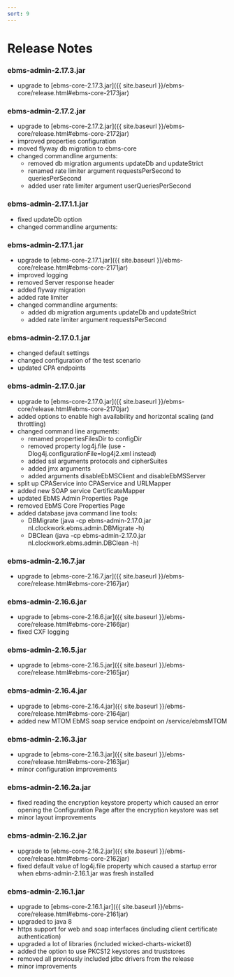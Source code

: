 ```yaml
---
sort: 9
---
```


# Release Notes

### ebms-admin-2.17.3.jar

- upgrade to [ebms-core-2.17.3.jar]({{ site.baseurl }}/ebms-core/release.html#ebms-core-2173jar)

### ebms-admin-2.17.2.jar

- upgrade to [ebms-core-2.17.2.jar]({{ site.baseurl }}/ebms-core/release.html#ebms-core-2172jar)
- improved properties configuration
- moved  flyway db migration to ebms-core
- changed commandline arguments:
	- removed db migration arguments updateDb and updateStrict
	- renamed rate limiter argument requestsPerSecond to queriesPerSecond
	- added user rate limiter argument userQueriesPerSecond

### ebms-admin-2.17.1.1.jar

- fixed updateDb option
- changed commandline arguments:

### ebms-admin-2.17.1.jar

- upgrade to [ebms-core-2.17.1.jar]({{ site.baseurl }}/ebms-core/release.html#ebms-core-2171jar)
- improved logging
- removed Server response header
- added flyway migration
- added rate limiter
- changed commandline arguments:
	- added db migration arguments updateDb and updateStrict
	- added rate limiter argument requestsPerSecond

### ebms-admin-2.17.0.1.jar

- changed default settings
- changed configuration of the test scenario
- updated CPA endpoints

### ebms-admin-2.17.0.jar

- upgrade to [ebms-core-2.17.0.jar]({{ site.baseurl }}/ebms-core/release.html#ebms-core-2170jar)
- added options to enable high availability and horizontal scaling (and throttling)
- changed command line arguments:
	- renamed propertiesFilesDir to configDir
	- removed property log4j.file (use -Dlog4j.configurationFile=log4j2.xml instead)
	- added ssl arguments protocols and cipherSuites
	- added jmx arguments
	- added arguments disableEbMSClient and disableEbMSServer
- split up CPAService into CPAService and URLMapper
- added new SOAP service CertificateMapper
- updated EbMS Admin Properties Page
- removed EbMS Core Properties Page
- added database java command line tools:
	- DBMigrate (java -cp ebms-admin-2.17.0.jar nl.clockwork.ebms.admin.DBMigrate -h)
	- DBClean (java -cp ebms-admin-2.17.0.jar nl.clockwork.ebms.admin.DBClean -h)

### ebms-admin-2.16.7.jar

- upgrade to [ebms-core-2.16.7.jar]({{ site.baseurl }}/ebms-core/release.html#ebms-core-2167jar)

### ebms-admin-2.16.6.jar

- upgrade to [ebms-core-2.16.6.jar]({{ site.baseurl }}/ebms-core/release.html#ebms-core-2166jar)
- fixed CXF logging

### ebms-admin-2.16.5.jar

- upgrade to [ebms-core-2.16.5.jar]({{ site.baseurl }}/ebms-core/release.html#ebms-core-2165jar)

### ebms-admin-2.16.4.jar

- upgrade to [ebms-core-2.16.4.jar]({{ site.baseurl }}/ebms-core/release.html#ebms-core-2164jar)
- added new MTOM EbMS soap service endpoint on /service/ebmsMTOM

### ebms-admin-2.16.3.jar

- upgrade to [ebms-core-2.16.3.jar]({{ site.baseurl }}/ebms-core/release.html#ebms-core-2163jar)
- minor configuration improvements

### ebms-admin-2.16.2a.jar

- fixed reading the encryption keystore property which caused an error opening the Configuration Page after the encryption keystore was set
- minor layout improvements

### ebms-admin-2.16.2.jar

- upgrade to [ebms-core-2.16.2.jar]({{ site.baseurl }}/ebms-core/release.html#ebms-core-2162jar)
- fixed default value of log4j.file property which caused a startup error when ebms-admin-2.16.1.jar was fresh installed 

### ebms-admin-2.16.1.jar

- upgrade to [ebms-core-2.16.1.jar]({{ site.baseurl }}/ebms-core/release.html#ebms-core-2161jar)
- upgraded to java 8
- https support for web and soap interfaces (including client certificate authentication)
- upgraded a lot of libraries (included wicked-charts-wicket8)
- added the option to use PKCS12 keystores and truststores
- removed all previously included jdbc drivers from the release
- minor improvements
